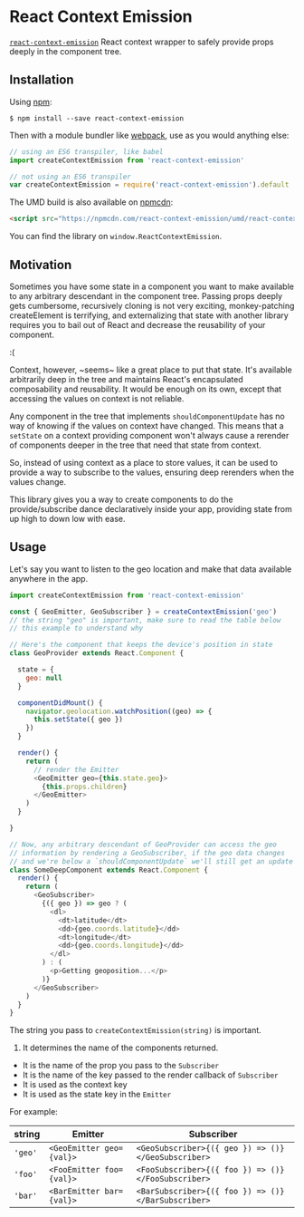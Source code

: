 # React Context Emission

[npm-badge]: https://img.shields.io/npm/v/react-context-emission.svg?style=flat-square
[npm]: https://www.npmjs.com/package/react-context-emission

[`react-context-emission`](https://www.npmjs.com/package/react-context-emission) React context wrapper to safely provide props deeply in the component tree.

## Installation

Using [npm](https://www.npmjs.com/):

    $ npm install --save react-context-emission

Then with a module bundler like [webpack](https://webpack.github.io/), use as you would anything else:

```js
// using an ES6 transpiler, like babel
import createContextEmission from 'react-context-emission'

// not using an ES6 transpiler
var createContextEmission = require('react-context-emission').default
```

The UMD build is also available on [npmcdn](https://npmcdn.com):

```html
<script src="https://npmcdn.com/react-context-emission/umd/react-context-emission.min.js"></script>
```

You can find the library on `window.ReactContextEmission`.

## Motivation

Sometimes you have some state in a component you want to make available
to any arbitrary descendant in the component tree. Passing props deeply
gets cumbersome, recursively cloning is not very exciting,
monkey-patching createElement is terrifying, and externalizing that
state with another library requires you to bail out of React and
decrease the reusability of your component.

:(

Context, however, ~seems~ like a great place to put that state. It's
available arbitrarily deep in the tree and maintains React's
encapsulated composability and reusability. It would be enough on its
own, except that accessing the values on context is not reliable.

Any component in the tree that implements `shouldComponentUpdate` has no
way of knowing if the values on context have changed. This means that a
`setState` on a context providing component won't always cause a
rerender of components deeper in the tree that need that state from
context.

So, instead of using context as a place to store values, it can be used
to provide a way to subscribe to the values, ensuring deep rerenders
when the values change.

This library gives you a way to create components to do the
provide/subscribe dance declaratively inside your app, providing state
from up high to down low with ease.

## Usage

Let's say you want to listen to the geo location and make that
data available anywhere in the app.

```js
import createContextEmission from 'react-context-emission'

const { GeoEmitter, GeoSubscriber } = createContextEmission('geo')
// the string "geo" is important, make sure to read the table below
// this example to understand why

// Here's the component that keeps the device's position in state
class GeoProvider extends React.Component {

  state = {
    geo: null
  }

  componentDidMount() {
    navigator.geolocation.watchPosition((geo) => {
      this.setState({ geo })
    })
  }

  render() {
    return (
      // render the Emitter
      <GeoEmitter geo={this.state.geo}>
        {this.props.children}
      </GeoEmitter>
    )
  }

}

// Now, any arbitrary descendant of GeoProvider can access the geo
// information by rendering a GeoSubscriber, if the geo data changes
// and we're below a `shouldComponentUpdate` we'll still get an update
class SomeDeepComponent extends React.Component {
  render() {
    return (
      <GeoSubscriber>
        {({ geo }) => geo ? (
          <dl>
            <dt>latitude</dt>
            <dd>{geo.coords.latitude}</dd>
            <dt>longitude</dt>
            <dd>{geo.coords.longitude}</dd>
          </dl>
        ) : (
          <p>Getting geoposition...</p>
        )}
      </GeoSubscriber>
    )
  }
}
```

The string you pass to `createContextEmission(string)` is important.

1. It determines the name of the components returned.
- It is the name of the prop you pass to the `Subscriber`
- It is the name of the key passed to the render callback of
  `Subscriber`
- It is used as the context key
- It is used as the state key in the `Emitter`

For example:

string | Emitter | Subscriber
-------|-----------------|-----------
`'geo'` | `<GeoEmitter geo={val}>` | `<GeoSubscriber>{({ geo }) => ()}</GeoSubscriber>`
`'foo'` | `<FooEmitter foo={val}>` | `<FooSubscriber>{({ foo }) => ()}</FooSubscriber>`
`'bar'` | `<BarEmitter bar={val}>` | `<BarSubscriber>{({ foo }) => ()}</BarSubscriber>`

